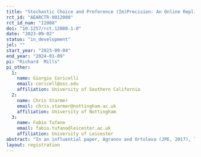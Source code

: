 ```yaml
---
title: "Stochastic Choice and Preference (Im)Precision: An Online Replication Condition and A New Treatment Condition"
rct_id: "AEARCTR-0012008"
rct_id_num: "12008"
doi: "10.1257/rct.12008-1.0"
date: "2023-09-02"
status: "in_development"
jel: ""
start_year: "2023-09-04"
end_year: "2024-01-09"
pi: "Richard  Mills"
pi_other:
  1:
    name: Giorgio Coricelli
    email: coricell@usc.edu
    affiliation: University of Southern California
  2:
    name: Chris Starmer
    email: chris.starmer@nottingham.ac.uk
    affiliation: University of Nottingham
  3:
    name: Fabio Tufano
    email: fabio.tufano@leicester.ac.uk
    affiliation: University of Leicester
abstract: "In an influential paper, Agranov and Ortoleva (JPE, 2017), like others, find that "a large majority of [experimental] subjects exhibit stochastic choice" when facing an identical (lottery) choice multiple times. Their paper aims to discriminate between competing accounts of stochastic choice. We seek to develop this agenda by replicating their original findings in an online experiment while investigating primarily the role of preference imprecision in explaining stochastic choices."
layout: registration
---
```


